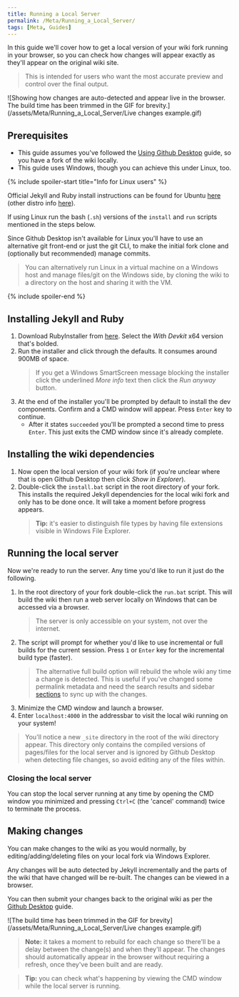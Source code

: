 ```yaml
---
title: Running a Local Server
permalink: /Meta/Running_a_Local_Server/
tags: [Meta, Guides]
---
```


In this guide we'll cover how to get a local version of your wiki fork running in your browser, so you can check how changes will appear exactly as they'll appear on the original wiki site.

> This is intended for users who want the most accurate preview and control over the final output.

![Showing how changes are auto-detected and appear live in the browser. The build time has been trimmed in the GIF for brevity.](/assets/Meta/Running_a_Local_Server/Live changes example.gif)

## Prerequisites

- This guide assumes you've followed the [Using Github Desktop](/Meta/Creating_Editing_Pages/Using_Github_Desktop) guide, so you have a fork of the wiki locally.
- This guide uses Windows, though you can achieve this under Linux, too.

{% include spoiler-start title="Info for Linux users" %}

Official Jekyll and Ruby install instructions can be found for Ubuntu [here](https://jekyllrb.com/docs/installation/ubuntu/) (other distro info [here](https://jekyllrb.com/docs/installation/other-linux/)).

If using Linux run the bash (`.sh`) versions of the `install` and `run` scripts mentioned in the steps below.

Since Github Desktop isn't available for Linux you'll have to use an alternative git front-end or just the git CLI, to make the initial fork clone and (optionally but recommended) manage commits.

> You can alternatively run Linux in a virtual machine on a Windows host and manage files/git on the Windows side, by cloning the wiki to a directory on the host and sharing it with the VM.

{% include spoiler-end %}

## Installing Jekyll and Ruby

1. Download RubyInstaller from [here](https://rubyinstaller.org/downloads/). Select the *With Devkit* x64 version that's bolded.
2. Run the installer and click through the defaults. It consumes around 900MB of space.
    > If you get a Windows SmartScreen message blocking the installer click the underlined *More info* text then click the *Run anyway* button.
3. At the end of the installer you'll be prompted by default to install the dev components. Confirm and a CMD window will appear. Press `Enter` key to continue.
    - After it states `succeeded` you'll be prompted a second time to press `Enter`. This just exits the CMD window since it's already complete.

## Installing the wiki dependencies

1. Now open the local version of your wiki fork (if you're unclear where that is open Github Desktop then click *Show in Explorer*).
2. Double-click the `install.bat` script in the root directory of your fork. This installs the required Jekyll dependencies for the local wiki fork and only has to be done once. It will take a moment before progress appears.
    > **Tip:** it's easier to distinguish file types by having file extensions visible in Windows File Explorer.

## Running the local server

Now we're ready to run the server. Any time you'd like to run it just do the following.

1. In the root directory of your fork double-click the `run.bat` script. This will build the wiki then run a web server locally on Windows that can be accessed via a browser.
    > The server is only accessible on your system, not over the internet.
2. The script will prompt for whether you'd like to use incremental or full builds for the current session. Press `1` or `Enter` key for the incremental build type (faster).  
    > The alternative full build option will rebuild the whole wiki any time a change is detected. This is useful if you've changed some permalink metadata and need the search results and sidebar [sections](/Meta/Creating_Editing_Pages/Metadata_Organization/Creating_a_Section) to sync up with the changes.
3. Minimize the CMD window and launch a browser.
4. Enter `localhost:4000` in the addressbar to visit the local wiki running on your system!

> You'll notice a new `_site` directory in the root of the wiki directory appear. This directory only contains the compiled versions of pages/files for the local server and is ignored by Github Desktop when detecting file changes, so avoid editing any of the files within.

### Closing the local server

You can stop the local server running at any time by opening the CMD window you minimized and pressing `Ctrl+C` (the 'cancel' command) twice to terminate the process.

## Making changes

You can make changes to the wiki as you would normally, by editing/adding/deleting files on your local fork via Windows Explorer.

Any changes will be auto detected by Jekyll incrementally and the parts of the wiki that have changed will be re-built. The changes can be viewed in a browser.

You can then submit your changes back to the original wiki as per the [Github Desktop](/Meta/Creating_Editing_Pages/Using_Github_Desktop) guide.

![The build time has been trimmed in the GIF for brevity](/assets/Meta/Running_a_Local_Server/Live changes example.gif)

> **Note:** it takes a moment to rebuild for each change so there'll be a delay between the change(s) and when they'll appear. The changes should automatically appear in the browser without requiring a refresh, once they've been built and are ready.

> **Tip:** you can check what's happening by viewing the CMD window while the local server is running.


